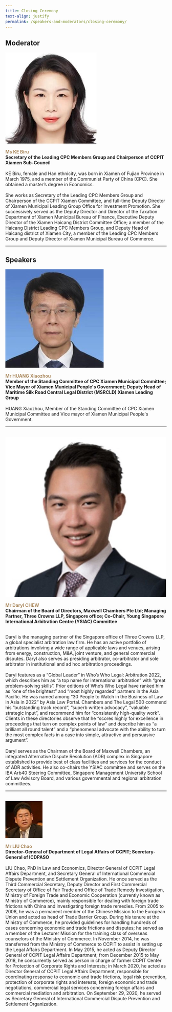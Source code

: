 ```yaml
---
title: Closing Ceremony
text-align: justify
permalink: /speakers-and-moderators/closing-ceremony/
---
```

<style> 
.content img {
  max-width: 200px;
  margin-left: 0;
}

.speaker-name {
  color: #AC8B60;
}
</style>

## Moderator
<div class="sgds-container">
  <div class="row is-desktop">
    <div class="col is-10-mobile is-10-tablet is-3-desktop is-3-widescreen is-3-fullhd">
    <img src="/images/speakers-closing-ke biru.jpg" alt="Ms Ke Biru"> 
    </div>
    <div class="col">
      <p>
      <b class="speaker-name">Ms KE Biru</b><br>
   <b>Secretary of the Leading CPC Members Group and Chairperson of CCPIT Xiamen Sub-Council<br> <br></b>
KE Biru, female and Han ethnicity, was born in Xiamen of Fujian Province in March 1975, and a member of the Communist Party of China (CPC). She obtained a master’s degree in Economics. <br><br>
She works as Secretary of the Leading CPC Members Group and Chairperson of the CCPIT Xiamen Committee, and full-time Deputy Director of Xiamen Municipal Leading Group Office for Investment Promotion. She successively served as the Deputy Director and Director of the Taxation Department of Xiamen Municipal Bureau of Finance, Executive Deputy Director of the Xiamen Haicang District Committee Office; a member of the Haicang District Leading CPC Members Group, and Deputy Head of Haicang district of Xiamen City, a member of the Leading CPC Members Group and Deputy Director of Xiamen Municipal Bureau of Commerce.
      </p>
   </div>
  </div> 
</div>
<hr>

## Speakers
<div class="sgds-container">
  <div class="row is-desktop">
    <div class="col is-10-mobile is-10-tablet is-3-desktop is-3-widescreen is-3-fullhd">
    <img src="/images/speakers-closing-huang xiaozhou.jpg" alt="Photo of Huang Xiaozhou"> 
    </div>
    <div class="col">
      <p>
      <b class="speaker-name">Mr HUANG Xiaozhou</b><br>
       <b>Member of the Standing Committee of CPC Xiamen Municipal Committee; Vice Mayor of Xiamen Municipal People's Government; Deputy Head of Maritime Silk Road Central Legal District (MSRCLD) Xiamen Leading Group<br> <br></b>
HUANG Xiaozhou, Member of the Standing Committee of CPC Xiamen Municipal Committee and Vice mayor of Xiamen Municipal People's Government.
      </p>
   </div>
  </div> 
<hr>
<br>
  <div class="row is-desktop">
    <div class="col is-10-mobile is-10-tablet is-3-desktop is-3-widescreen is-3-fullhd">
    <img src="/images/speakers-closing remarks-Daryl Chew3.jpg" alt="Photo of Mr Daryl Chew"> 
    </div>
    <div class="col">
    <p>
    <b class="speaker-name">Mr Daryl CHEW </b> <br>
    <b>Chairman of the Board of Directors, Maxwell Chambers Pte Ltd; Managing Partner, Three Crowns LLP, Singapore office; Co-Chair, Young Singapore International Arbitration Centre (YSIAC) Committee <br> <br> </b>
      
Daryl is the managing partner of the Singapore office of Three Crowns LLP, a global specialist arbitration law firm. He has an active portfolio of arbitrations involving a wide range of applicable laws and venues, arising from energy, construction, M&A, joint venture, and general commercial disputes. Daryl also serves as presiding arbitrator, co-arbitrator and sole arbitrator in institutional and ad hoc arbitration proceedings.<br><br>
      Daryl features as a “Global Leader” in Who’s Who Legal: Arbitration 2022, which describes him as “a top name for international arbitration” with “great problem-solving skills”. Prior editions of Who’s Who Legal have ranked him as “one of the brightest” and “most highly regarded” partners in the Asia Pacific. He was named among “30 People to Watch in the Business of Law in Asia in 2022” by Asia Law Portal. Chambers and The Legal 500 commend his “outstanding track record”, “superb written advocacy”, “valuable strategic input”, and recommend him for “consistently high-quality work”. Clients in these directories observe that he “scores highly for excellence in proceedings that turn on complex points of law” and describe him as “a brilliant all round talent” and a “phenomenal advocate with the ability to turn the most complex facts in a case into simple, attractive and persuasive argument”.<br><br>
      Daryl serves as the Chairman of the Board of Maxwell Chambers, an integrated Alternative Dispute Resolution (ADR) complex in Singapore established to provide best of class facilities and services for the conduct of ADR activities. He also co-chairs the YSIAC committee and serves on the IBA Arb40 Steering Committee, Singapore Management University School of Law Advisory Board, and various governmental and regional arbitration committees.
</p>
    </div>
  </div>
<hr>
<br>
  <div class="row is-desktop">
    <div class="col is-10-mobile is-10-tablet is-3-desktop is-3-widescreen is-3-fullhd">
    <img src="/images/speakers-closing-liu chao.jpg" alt="Photo of Mr Liu Chao"> 
    </div>
    <div class="col">
    <p>
    <b class="speaker-name">Mr LIU Chao</b> <br>
    <b>Director-General of Department of Legal Affairs of CCPIT; Secretary-General of ICDPASO<br> <br> </b>
LIU Chao, PhD in Law and Economics, Director General of CCPIT Legal Affairs Department, and Secretary General of International Commercial Dispute Prevention and Settlement Organization. He once served as the Third Commercial Secretary, Deputy Director and First Commercial Secretary of Office of Fair Trade and Office of Trade Remedy Investigation, Ministry of Foreign Trade and Economic Cooperation (currently known as Ministry of Commerce), mainly responsible for dealing with foreign trade frictions with China and investigating foreign trade remedies. From 2005 to 2008, he was a permanent member of the Chinese Mission to the European Union and acted as head of Trade Barrier Group. During his tenure at the Ministry of Commerce, he provided guidelines for handling hundreds of cases concerning economic and trade frictions and disputes; he served as a member of the Lecturer Mission for the training class of overseas counselors of the Ministry of Commerce. In November 2014, he was transferred from the Ministry of Commerce to CCPIT to assist in setting up the Legal Affairs Department. In May 2015, he acted as Deputy Director General of CCPIT Legal Affairs Department; from December 2015 to May 2018, he concurrently served as person in charge of former CCPIT Center for Protection of Corporate Rights and Interests; in March 2020, he acted as Director General of CCPIT Legal Affairs Department, responsible for coordinating response to economic and trade frictions, legal risk prevention, protection of corporate rights and interests, foreign economic and trade negotiations, commercial legal services concerning foreign affairs and commercial mediation and arbitration. On September 29, 2020, he served as Secretary General of International Commercial Dispute Prevention and Settlement Organization.
</p>
    </div>
  </div>

